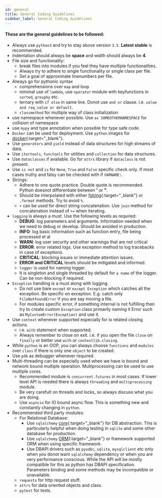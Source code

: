 ```yaml
---
id: general
title: General Coding Guidelines
sidebar_label: General Coding Guidelines
---
```


#### These are the general guidelines to be followed:

* Always use `python3` and try to stay above version `3.5`. **Latest stable** is recommended.
* Indentation should always be **space** and width should always be **4**.
* File size and functionality:
    - break files into modules if you feel they have multiple functionalities.
    - Always try to adhere to single functionality or single class per file.
    - Set a goal of approximate linenumbers per file.
* Always go for pythonic syntax
    - comprehensions over `map` and loop
    - minimal use of `lambda`, use `operator` module with keyfunctions in `sorted`, `groupby` etc.
    - ternary with `if else` in same line. Donot use `and or` clause. i.e. `value and req_value or default`. 
    - `classmethod` for multiple way of class initialization
* use namespace whenever possible. Use `as SOMEOTHERNAMESPACE` for collision of namespace
* use `mypy` and type annotation when possible for type safe code.
* `Docker` can be used for deployment. Use `python` images for [docker](https://hub.docker.com/_/python){:target="_blank"}.
* Use `generators` and `yield` instead of data structures for high streams of data.
* Use `itertools`, `functools` for utilities and `collection` for data structures.
* Use `dataclasses` if available. Go for `attrs` library if `dataclass` is not present.
* Use `is not` and `is` for `None`, `True` and `False` specific check only. If most cases truthy and falsy can be checked with if `VARNAME:`. 
* Strings: 
    - Adhere to one quote practice. Double quote is recommended. Python doesnot differentiate between **'** or **"**.
    - Should be interpolated with either [fstring](https://www.python.org/dev/peps/pep-0498/){:target="_blank"} or `.format` methods. Try to avoid `%`.
    - `+` can be used for direct string concatenation. Use `join` method for concatenation instead of `+=` when iterating.
* `logging` is always a must. Use the following levels as required:
    - **DEBUG**: log parameters and arguments. Information needed when we need to debug or develop. Should be avoided in production.
    - **INFO**: log basic information such as function entry, file being processed et al
    - **WARN**: log user security and other warnings that are not critical
    - **ERROR**: error related logs. Use exception method to log tracebacks in case of exceptions.
    - **CRITICAL**: blocking issues or immediate attention issues.
    - **ERROR and CRITICAL** levels should be mitigated and informed.
    - `logger` is used for naming logger.
    - It is singleton and single threaded by default for `a name` of the logger. Can be non-blocking if required.
* `Exception` handling is a must along with logging.
    - Do not use bare `except` or `except Exception` which catches all the exception. Be specific on exception. E.g. catch only `FileNotFoundError` if you are say moving a file.
    - For modules specific error, if something internal is not fulfilling then try to create custom `Exception` class primarily naming it Error such as `MyCustomError(Exception)` and use it.
* Use `context` whenever supported especially for io related closing actions.
    - i.e. `with` statement when supported.
    - Always remember to close on exit. i.e. if you open the file `close` on `finally` or better use `with` or `contextlib.closing`.
* While `python` is an OOP, you can always choose `functions` and `modules` over `class` if there is only one `object` to be created.
* Use `pdb` as debugger whenever required.
* Multi-threading can be especially used when we have io bound and network bound multiple operation. Multiprocessing can be used to use multiple cores.
    - Recommended module is `concurrent.futures` in most cases. If lower level API is needed there is always `threading` and `multiprocessing` module.
    - Be very carefult on threads and locks, so always discuss what you are doing.
    - Use `asyncio` for IO bound async flow. This is something new and constantly changing in `python`.
* Recommended third party modules:
    - For Relational Database:
        + Use `sqlalchemy` [core](https://docs.sqlalchemy.org/en/13/core/){:target="_blank"} for DB abstraction. This is particularly helpful when doing testing in `sqlite` and some other database for production.
        + Use `sqlalchemy` [ORM](https://docs.sqlalchemy.org/en/13/orm/){:target="_blank"} or framework supported ORM when using specific framework.
        + Use DBAPI drivers such as `pyodbc`, `sqlite`, `mysqlclient` etc only when you donot want `sqlalchemy` dependency or when you are very performance conscious. While the API will be mostly compatible for this as python has DBAPI specification. Parameters binding and some methods may be incompatible or unavailable. 
    - `requests` for http request stuff.
    - `attrs` for data oriented objects and class.
    - `pytest` for tests.
